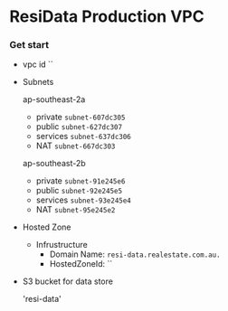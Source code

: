 ResiData Production VPC
===================

### Get start

- vpc id ``

- Subnets

  ap-southeast-2a
    - private `subnet-607dc305`
    - public `subnet-627dc307`
    - services `subnet-637dc306`
    - NAT `subnet-667dc303`

  ap-southeast-2b
    - private `subnet-91e245e6`
    - public `subnet-92e245e5`
    - services `subnet-93e245e4`
    - NAT `subnet-95e245e2`


- Hosted Zone

  - Infrustructure
    - Domain Name: `resi-data.realestate.com.au.`
    - HostedZoneId: ``
  
- S3 bucket for data store

  'resi-data'

